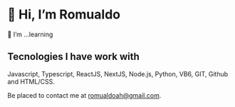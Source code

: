 # 👋 Hi, I’m Romualdo

🌱 I’m ...learning

## Tecnologies I have work with

 Javascript, Typescript, ReactJS, NextJS, Node.js, Python, VB6, GIT, Github and HTML/CSS.

Be placed to contact me at romualdoah@gmail.com.
